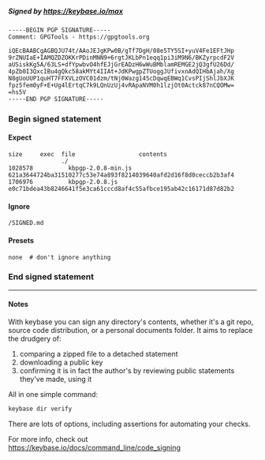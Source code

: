 ##### Signed by https://keybase.io/max
```
-----BEGIN PGP SIGNATURE-----
Comment: GPGTools - https://gpgtools.org

iQEcBAABCgAGBQJU74t/AAoJEJgKPw0B/gTf7DgH/08e5TY5SI+yuV4Fe1EFtJHp
9rZNUIaE+IAMQZDZOKKrPDinMNN9+6rgtJKLbPn1eqq1pi3iM9N6/BKZyrpcdF2V
aUSiskKg5A/63LS+dfYpwbvO4hfEJjGrEADzH6wWuBMblamREMGE2jQ3gfU26Dd/
4pZb0I3QxcIBu4gQkc58akMYt4IIAt+JdKPwgpZTUoggJUfivxnAdQIHbAjah/Xg
N8gUoUUP1quHT7FFXVLzOVC01dzm/tNj0Wazg145cDqwqEBWq1CvsPIjShlJbXJK
fpz5fem0yF+E+Ug4lErtqC7k9LQnUzUj4vRApaNVM0h1lzjOt0Actck87nCQOMw=
=hs5V
-----END PGP SIGNATURE-----

```

<!-- END SIGNATURES -->

### Begin signed statement 

#### Expect

```
size     exec  file                  contents                                                        
               ./                                                                                    
1028578          kbpgp-2.0.8-min.js  621a3644724ba31510277c53e74a893f8214039640afd2d16f8d0ceccb2b3af4
1706976          kbpgp-2.0.8.js      e0c71bdea43b8246641f5e3ca61cccd8af4c55afbce195ab42c16171d87d82b2
```

#### Ignore

```
/SIGNED.md
```

#### Presets

```
none  # don't ignore anything
```

<!-- summarize version = 0.0.9 -->

### End signed statement

<hr>

#### Notes

With keybase you can sign any directory's contents, whether it's a git repo,
source code distribution, or a personal documents folder. It aims to replace the drudgery of:

  1. comparing a zipped file to a detached statement
  2. downloading a public key
  3. confirming it is in fact the author's by reviewing public statements they've made, using it

All in one simple command:

```bash
keybase dir verify
```

There are lots of options, including assertions for automating your checks.

For more info, check out https://keybase.io/docs/command_line/code_signing
